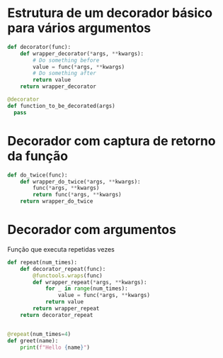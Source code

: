 # Estrutura de um decorador básico para vários argumentos

```python
def decorator(func):
    def wrapper_decorator(*args, **kwargs):
        # Do something before
        value = func(*args, **kwargs)
        # Do something after
        return value
    return wrapper_decorator

@decorator
def function_to_be_decorated(args)
  pass
```

# Decorador com captura de retorno da função 

```python
def do_twice(func):
    def wrapper_do_twice(*args, **kwargs):
        func(*args, **kwargs)
        return func(*args, **kwargs)
    return wrapper_do_twice
```

# Decorador com argumentos

Função que executa repetidas vezes 

```python
def repeat(num_times):
    def decorator_repeat(func):
        @functools.wraps(func)
        def wrapper_repeat(*args, **kwargs):
            for _ in range(num_times):
                value = func(*args, **kwargs)
            return value
        return wrapper_repeat
    return decorator_repeat


@repeat(num_times=4)
def greet(name):
    print(f"Hello {name}")
```

